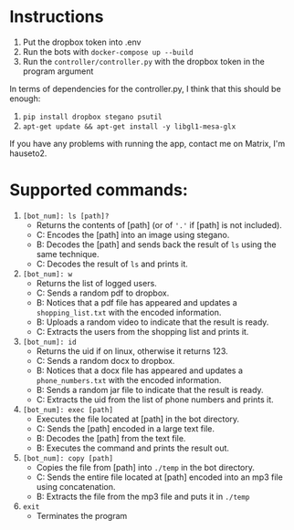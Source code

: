 # Instructions

1. Put the dropbox token into .env
2. Run the bots with `docker-compose up --build`
3. Run the `controller/controller.py` with the dropbox token in the program argument

In terms of dependencies for the controller.py, I think that this should be enough:

1. `pip install dropbox stegano psutil`
2. `apt-get update && apt-get install -y libgl1-mesa-glx`

If you have any problems with running the app, contact me on Matrix, I'm hauseto2.

# Supported commands: 
1. `[bot_num]: ls [path]?`
    - Returns the contents of [path] (or of `'.'` if [path] is not included).
    - C: Encodes the [path] into an image using stegano.
    - B: Decodes the [path] and sends back the result of `ls` using the same technique.
    - C: Decodes the result of `ls` and prints it.
2. `[bot_num]: w`
    - Returns the list of logged users.
    - C: Sends a random pdf to dropbox.
    - B: Notices that a pdf file has appeared and updates a `shopping_list.txt` with the encoded information.
    - B: Uploads a random video to indicate that the result is ready.
    - C: Extracts the users from the shopping list and prints it.
3. `[bot_num]: id`
    - Returns the uid if on linux, otherwise it returns 123.
    - C: Sends a random docx to dropbox.
    - B: Notices that a docx file has appeared and updates a `phone_numbers.txt` with the encoded information.
    - B: Sends a random jar file to indicate that the result is ready.
    - C: Extracts the uid from the list of phone numbers and prints it.
4. `[bot_num]: exec [path]`
    - Executes the file located at [path] in the bot directory.
    - C: Sends the [path] encoded in a large text file.
    - B: Decodes the [path] from the text file.
    - B: Executes the command and prints the result out.
5. `[bot_num]: copy [path]`
    - Copies the file from [path] into `./temp` in the bot directory.
    - C: Sends the entire file located at [path] encoded into an mp3 file using concatenation.
    - B: Extracts the file from the mp3 file and puts it in `./temp`
6. `exit`
    - Terminates the program

